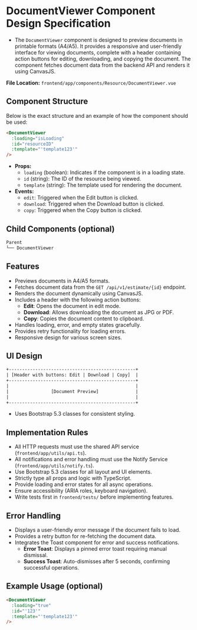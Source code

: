 # DocumentViewer Component Design Specification

- The `DocumentViewer` component is designed to preview documents in printable formats (A4/A5). It provides a responsive and user-friendly interface for viewing documents, complete with a header containing action buttons for editing, downloading, and copying the document. The component fetches document data from the backend API and renders it using CanvasJS.

**File Location:** `frontend/app/components/Resource/DocumentViewer.vue`

## Component Structure

Below is the exact structure and an example of how the component should be used:

```html
<DocumentViewer
  :loading="isLoading"
  :id="resourceID"
  :template="'template123'"
/>
```

- **Props:**
  - `loading` (boolean): Indicates if the component is in a loading state.
  - `id` (string): The ID of the resource being viewed.
  - `template` (string): The template used for rendering the document.
- **Events:**
  - `edit`: Triggered when the Edit button is clicked.
  - `download`: Triggered when the Download button is clicked.
  - `copy`: Triggered when the Copy button is clicked.

## Child Components (optional)

```txt
Parent
└── DocumentViewer
```

## Features

- Previews documents in A4/A5 formats.
- Fetches document data from the `GET /api/v1/estimate/{id}` endpoint.
- Renders the document dynamically using CanvasJS.
- Includes a header with the following action buttons:
  - **Edit**: Opens the document in edit mode.
  - **Download**: Allows downloading the document as JPG or PDF.
  - **Copy**: Copies the document content to clipboard.
- Handles loading, error, and empty states gracefully.
- Provides retry functionality for loading errors.
- Responsive design for various screen sizes.

## UI Design

```txt
+------------------------------------------------+
| [Header with buttons: Edit | Download | Copy]  |
+------------------------------------------------+
|                                                |
|                [Document Preview]              |
|                                                |
+------------------------------------------------+
```

- Uses Bootstrap 5.3 classes for consistent styling.

## Implementation Rules

- All HTTP requests must use the shared API service (`frontend/app/utils/api.ts`).
- All notifications and error handling must use the Notify Service (`frontend/app/utils/notify.ts`).
- Use Bootstrap 5.3 classes for all layout and UI elements.
- Strictly type all props and logic with TypeScript.
- Provide loading and error states for all async operations.
- Ensure accessibility (ARIA roles, keyboard navigation).
- Write tests first in `frontend/tests/` before implementing features.

## Error Handling

- Displays a user-friendly error message if the document fails to load.
- Provides a retry button for re-fetching the document data.
- Integrates the Toast component for error and success notifications.
  - **Error Toast**: Displays a pinned error toast requiring manual dismissal.
  - **Success Toast**: Auto-dismisses after 5 seconds, confirming successful operations.

## Example Usage (optional)

```html
<DocumentViewer
  :loading="true"
  :id="'123'"
  :template="'template123'"
/>
```